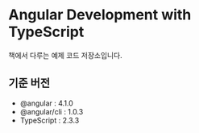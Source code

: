 # Angular Development with TypeScript

책에서 다루는 예제 코드 저장소입니다.

## 기준 버전
- @angular : 4.1.0
- @angular/cli : 1.0.3
- TypeScript : 2.3.3